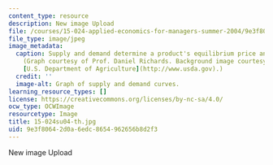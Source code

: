 ```yaml
---
content_type: resource
description: New image Upload
file: /courses/15-024-applied-economics-for-managers-summer-2004/9e3f80642d0a6edc8654962656b8d2f3_15-024su04-th.jpg
file_type: image/jpeg
image_metadata:
  caption: Supply and demand determine a product's equilibrium price and quantity.
    (Graph courtesy of Prof. Daniel Richards. Background image courtesy of Ken Hammond,
    [U.S. Department of Agriculture](http://www.usda.gov).)
  credit: ''
  image-alt: Graph of supply and demand curves.
learning_resource_types: []
license: https://creativecommons.org/licenses/by-nc-sa/4.0/
ocw_type: OCWImage
resourcetype: Image
title: 15-024su04-th.jpg
uid: 9e3f8064-2d0a-6edc-8654-962656b8d2f3
---
```

New image Upload